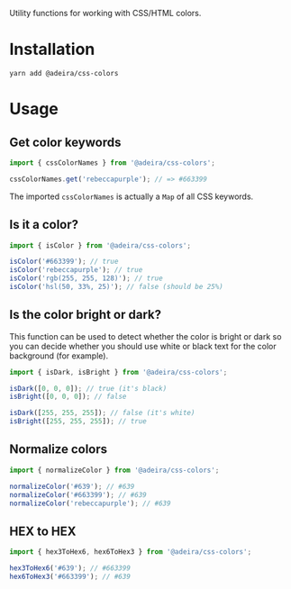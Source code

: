 Utility functions for working with CSS/HTML colors.

# Installation

```
yarn add @adeira/css-colors
```

# Usage

## Get color keywords

```js
import { cssColorNames } from '@adeira/css-colors';

cssColorNames.get('rebeccapurple'); // => #663399
```

The imported `cssColorNames` is actually a `Map` of all CSS keywords.

## Is it a color?

```js
import { isColor } from '@adeira/css-colors';

isColor('#663399'); // true
isColor('rebeccapurple'); // true
isColor('rgb(255, 255, 128)'); // true
isColor('hsl(50, 33%, 25)'); // false (should be 25%)
```

## Is the color bright or dark?

This function can be used to detect whether the color is bright or dark so you can decide whether you should use white or black text for the color background (for example).

```js
import { isDark, isBright } from '@adeira/css-colors';

isDark([0, 0, 0]); // true (it's black)
isBright([0, 0, 0]); // false

isDark([255, 255, 255]); // false (it's white)
isBright([255, 255, 255]); // true
```

## Normalize colors

```js
import { normalizeColor } from '@adeira/css-colors';

normalizeColor('#639'); // #639
normalizeColor('#663399'); // #639
normalizeColor('rebeccapurple'); // #639
```

## HEX to HEX

```js
import { hex3ToHex6, hex6ToHex3 } from '@adeira/css-colors';

hex3ToHex6('#639'); // #663399
hex6ToHex3('#663399'); // #639
```
